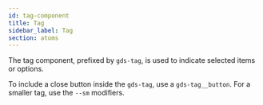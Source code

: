 ```yaml
---
id: tag-component
title: Tag
sidebar_label: Tag
section: atoms
---
```


The tag component, prefixed by `gds-tag`, is used to indicate selected items or options.

To include a close button inside the `gds-tag`, use a `gds-tag__button`. For a smaller tag, use the `--sm` modifiers.
